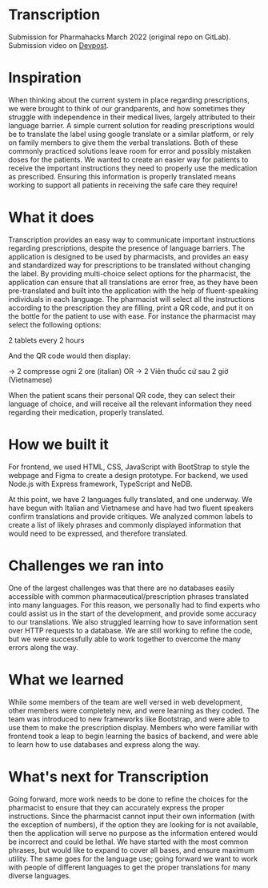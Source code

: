 # Transcription

Submission for Pharmahacks March 2022 (original repo on GitLab). Submission video on [Devpost](https://devpost.com/software/transcription).

# Inspiration

When thinking about the current system in place regarding prescriptions, we were brought to think of our grandparents, and how sometimes they struggle with independence in their medical lives, largely attributed to their language barrier. A simple current solution for reading prescriptions would be to translate the label using google translate or a similar platform, or rely on family members to give them the verbal translations. Both of these commonly practiced solutions leave room for error and possibly mistaken doses for the patients. We wanted to create an easier way for patients to receive the important instructions they need to properly use the medication as prescribed. Ensuring this information is properly translated means working to support all patients in receiving the safe care they require!

# What it does

Transcription provides an easy way to communicate important instructions regarding prescriptions, despite the presence of language barriers. The application is designed to be used by pharmacists, and provides an easy and standardized way for prescriptions to be translated without changing the label. By providing multi-choice select options for the pharmacist, the application can ensure that all translations are error free, as they have been pre-translated and built into the application with the help of fluent-speaking individuals in each language. The pharmacist will select all the instructions according to the prescription they are filling, print a QR code, and put it on the bottle for the patient to use with ease. For instance the pharmacist may select the following options:

2 tablets every 2 hours

And the QR code would then display:

→ 2 compresse ogni 2 ore (italian) OR → 2 Viên thuốc cứ sau 2 giờ (Vietnamese)

When the patient scans their personal QR code, they can select their language of choice, and will receive all the relevant information they need regarding their medication, properly translated.

# How we built it

For frontend, we used HTML, CSS, JavaScript with BootStrap to style the webpage and Figma to create a design prototype. For backend, we used Node.js with Express framework, TypeScript and NeDB.

At this point, we have 2 languages fully translated, and one underway. We have begun with Italian and Vietnamese and have had two fluent speakers confirm translations and provide critiques. We analyzed common labels to create a list of likely phrases and commonly displayed information that would need to be expressed, and therefore translated.

# Challenges we ran into

One of the largest challenges was that there are no databases easily accessible with common pharmaceutical/prescription phrases translated into many languages. For this reason, we personally had to find experts who could assist us in the start of the development, and provide some accuracy to our translations. We also struggled learning how to save information sent over HTTP requests to a database. We are still working to refine the code, but we were successfully able to work together to overcome the many errors along the way.

# What we learned

While some members of the team are well versed in web development, other members were completely new, and were learning as they coded. The team was introduced to new frameworks like Bootstrap, and were able to use them to make the prescription display. Members who were familiar with frontend took a leap to begin learning the basics of backend, and were able to learn how to use databases and express along the way.

# What's next for Transcription

Going forward, more work needs to be done to refine the choices for the pharmacist to ensure that they can accurately express the proper instructions. Since the pharmacist cannot input their own information (with the exception of numbers), if the option they are looking for is not available, then the application will serve no purpose as the information entered would be incorrect and could be lethal. We have started with the most common phrases, but would like to expand to cover all bases, and ensure maximum utility. The same goes for the language use; going forward we want to work with people of different languages to get the proper translations for many diverse languages.
